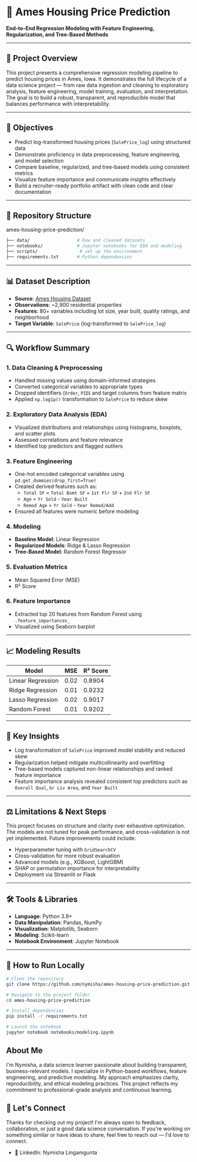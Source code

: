 # 🏡 Ames Housing Price Prediction  
**End-to-End Regression Modeling with Feature Engineering, Regularization, and Tree-Based Methods**

---

## 📌 Project Overview

This project presents a comprehensive regression modeling pipeline to predict housing prices in Ames, Iowa. It demonstrates the full lifecycle of a data science project — from raw data ingestion and cleaning to exploratory analysis, feature engineering, model training, evaluation, and interpretation. The goal is to build a robust, transparent, and reproducible model that balances performance with interpretability.

---

## 🎯 Objectives

- Predict log-transformed housing prices (`SalePrice_log`) using structured data
- Demonstrate proficiency in data preprocessing, feature engineering, and model selection
- Compare baseline, regularized, and tree-based models using consistent metrics
- Visualize feature importance and communicate insights effectively
- Build a recruiter-ready portfolio artifact with clean code and clear documentation

---

## 📁 Repository Structure
ames-housing-price-prediction/ 
```bash
├── data/                  # Raw and cleaned datasets 
├── notebooks/             # Jupyter notebooks for EDA and modeling 
├── scripts/                # set up the environment 
├── requirements.txt       # Python dependencies
```

---

## 📊 Dataset Description

- **Source**: [Ames Housing Dataset](https://www.kaggle.com/datasets/prevek18/ames-housing-dataset)
- **Observations**: ~2,900 residential properties
- **Features**: 80+ variables including lot size, year built, quality ratings, and neighborhood
- **Target Variable**: `SalePrice` (log-transformed to `SalePrice_log`)

---

## 🔍 Workflow Summary

### 1. Data Cleaning & Preprocessing
- Handled missing values using domain-informed strategies
- Converted categorical variables to appropriate types
- Dropped identifiers (`Order`, `PID`) and target columns from feature matrix
- Applied `np.log1p()` transformation to `SalePrice` to reduce skew

### 2. Exploratory Data Analysis (EDA)
- Visualized distributions and relationships using histograms, boxplots, and scatter plots
- Assessed correlations and feature relevance
- Identified top predictors and flagged outliers

### 3. Feature Engineering
- One-hot encoded categorical variables using `pd.get_dummies(drop_first=True)`
- Created derived features such as:
  - `Total SF` = `Total Bsmt SF` + `1st Flr SF` + `2nd Flr SF`
  - `Age` = `Yr Sold` - `Year Built`
  - `Remod Age` = `Yr Sold` - `Year Remod/Add`
- Ensured all features were numeric before modeling

### 4. Modeling
- **Baseline Model**: Linear Regression  
- **Regularized Models**: Ridge & Lasso Regression  
- **Tree-Based Model**: Random Forest Regressor

### 5. Evaluation Metrics
- Mean Squared Error (MSE)
- R² Score

### 6. Feature Importance
- Extracted top 20 features from Random Forest using `.feature_importances_`
- Visualized using Seaborn barplot

---

## 📈 Modeling Results

| Model               | MSE     | R² Score |
|--------------------|---------|----------|
| Linear Regression   | 0.02   | 0.8904  |
| Ridge Regression    | 0.01   | 0.9232   |
| Lasso Regression    | 0.02   | 0.9017   |
| Random Forest       | 0.01   | 0.9202   |


---

## 🧠 Key Insights

- Log transformation of `SalePrice` improved model stability and reduced skew
- Regularization helped mitigate multicollinearity and overfitting
- Tree-based models captured non-linear relationships and ranked feature importance
- Feature importance analysis revealed consistent top predictors such as `Overall Qual`, `Gr Liv Area`, and `Year Built`

---

## ⚖️ Limitations & Next Steps

This project focuses on structure and clarity over exhaustive optimization. The models are not tuned for peak performance, and cross-validation is not yet implemented. Future improvements could include:

- Hyperparameter tuning with `GridSearchCV`
- Cross-validation for more robust evaluation
- Advanced models (e.g., XGBoost, LightGBM)
- SHAP or permutation importance for interpretability
- Deployment via Streamlit or Flask

---

## 🛠️ Tools & Libraries

- **Language**: Python 3.9+
- **Data Manipulation**: Pandas, NumPy
- **Visualization**: Matplotlib, Seaborn
- **Modeling**: Scikit-learn
- **Notebook Environment**: Jupyter Notebook

---

## 🚀 How to Run Locally

```bash
# Clone the repository
git clone https://github.com/nymisha/ames-housing-price-prediction.git

# Navigate to the project folder
cd ames-housing-price-prediction

# Install dependencies
pip install -r requirements.txt

# Launch the notebook
jupyter notebook notebooks/modeling.ipynb
```

## About Me

I'm Nymisha, a data science learner passionate about building transparent, business-relevant models. I specialize in Python-based workflows, feature engineering, and predictive modeling. My approach emphasizes clarity, reproducibility, and ethical modeling practices. This project reflects my commitment to professional-grade analysis and continuous learning.


## 🤝 Let's Connect

Thanks for checking out my project! I'm always open to feedback, collaboration, or just a good data science conversation. If you're working on something similar or have ideas to share, feel free to reach out — I'd love to connect.

- 💼 LinkedIn: Nymisha Lingamgunta  

